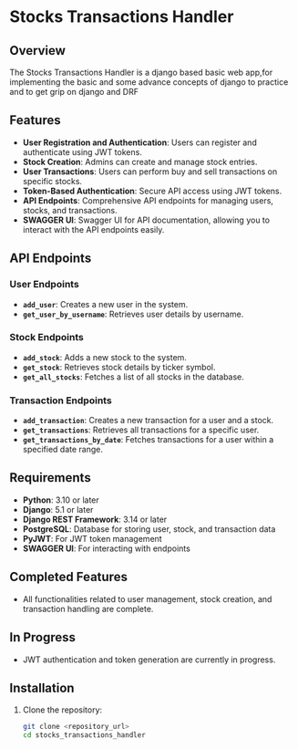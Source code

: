 # Stocks Transactions Handler

## Overview

The Stocks Transactions Handler is a django based basic web app,for implementing the basic and some advance concepts of django to practice and to get grip on django and DRF

## Features

- **User Registration and Authentication**: Users can register and authenticate using JWT tokens.
- **Stock Creation**: Admins can create and manage stock entries.
- **User Transactions**: Users can perform buy and sell transactions on specific stocks.
- **Token-Based Authentication**: Secure API access using JWT tokens.
- **API Endpoints**: Comprehensive API endpoints for managing users, stocks, and transactions.
- **SWAGGER UI**: Swagger UI for API documentation, allowing you to interact with the API endpoints easily.


## API Endpoints

### User Endpoints

- **`add_user`**: Creates a new user in the system.
- **`get_user_by_username`**: Retrieves user details by username.

### Stock Endpoints

- **`add_stock`**: Adds a new stock to the system.
- **`get_stock`**: Retrieves stock details by ticker symbol.
- **`get_all_stocks`**: Fetches a list of all stocks in the database.

### Transaction Endpoints

- **`add_transaction`**: Creates a new transaction for a user and a stock.
- **`get_transactions`**: Retrieves all transactions for a specific user.
- **`get_transactions_by_date`**: Fetches transactions for a user within a specified date range.

## Requirements

- **Python**: 3.10 or later
- **Django**: 5.1 or later
- **Django REST Framework**: 3.14 or later
- **PostgreSQL**: Database for storing user, stock, and transaction data
- **PyJWT**: For JWT token management
- **SWAGGER UI**: For interacting with endpoints


## Completed Features

- All functionalities related to user management, stock creation, and transaction handling are complete.

## In Progress

- JWT authentication and token generation are currently in progress.

## Installation

1. Clone the repository:
   ```bash
   git clone <repository_url>
   cd stocks_transactions_handler
